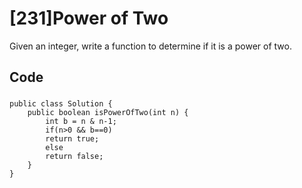 # [231]Power of Two

Given an integer, write a function to determine if it is a power of two.

## Code

### 

```
public class Solution {
    public boolean isPowerOfTwo(int n) {
        int b = n & n-1;
        if(n>0 && b==0)
        return true;
        else 
        return false;
    }
}
```